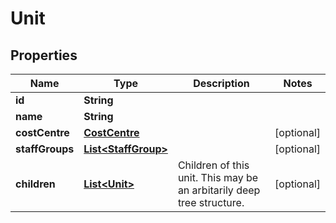 

# Unit

## Properties

Name | Type | Description | Notes
------------ | ------------- | ------------- | -------------
**id** | **String** |  | 
**name** | **String** |  | 
**costCentre** | [**CostCentre**](CostCentre.md) |  |  [optional]
**staffGroups** | [**List&lt;StaffGroup&gt;**](StaffGroup.md) |  |  [optional]
**children** | [**List&lt;Unit&gt;**](Unit.md) | Children of this unit. This may be an arbitarily deep tree structure. |  [optional]



